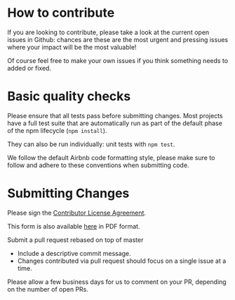# How to contribute

If you are looking to contribute, please take a look at the current open issues in Github: chances are these are the most urgent and pressing issues where your impact will be the most valuable! 

Of course feel free to make your own issues if you think something needs to added or fixed.

# Basic quality checks

Please ensure that all tests pass before submitting changes. Most projects have a full test suite that are automatically run as part of the default phase of the npm lifecycle (`npm install`).

They can also be run individually: unit tests with `npm test`.

We follow the default Airbnb code formatting style, please make sure to follow and adhere to these conventions when submitting code.

# Submitting Changes

Please sign the [Contributor License Agreement](https://docs.google.com/forms/d/e/1FAIpQLSc6O3CudbzEvSEos_VbXAf6bah05dvx_OZRXDHBx7gFLe-uJA/viewform).

This form is also available [here](https://s3.us-east-2.amazonaws.com/amberdata-public/docs/icla.pdf) in PDF format. 

Submit a pull request rebased on top of master
 * Include a descriptive commit message.
 * Changes contributed via pull request should focus on a single issue at a time.

Please allow a few business days for us to comment on your PR, depending on the number of open PRs.
